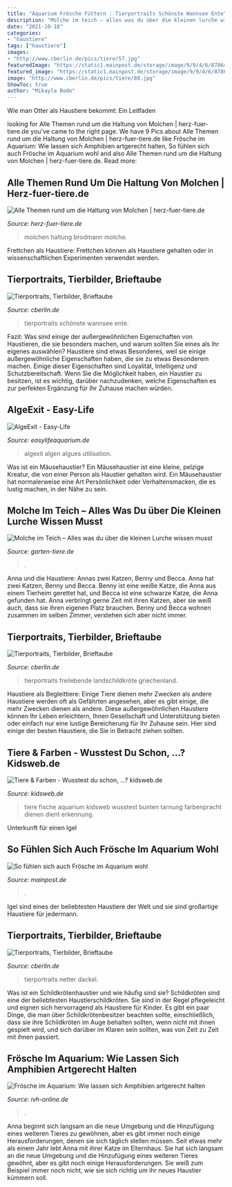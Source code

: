 ```yaml
---
title: "Aquarium Frösche Füttern : Tierportraits Schönste Wannsee Ente"
description: "Molche im teich – alles was du über die kleinen lurche wissen musst"
date: "2021-10-18"
categories:
- "haustiere"
tags: ["haustiere"]
images:
- "http://www.cberlin.de/pics/tiere/57.jpg"
featuredImage: "https://static1.mainpost.de/storage/image/9/9/4/6/8786499_artdetail-responsive-911w_1u_uca_KN3HoM.jpg"
featured_image: "https://static1.mainpost.de/storage/image/9/9/4/6/8786499_artdetail-responsive-911w_1u_uca_KN3HoM.jpg"
image: "http://www.cberlin.de/pics/tiere/88.jpg"
ShowToc: true
author: "Mikayla Bode"
---
```



Wie man Otter als Haustiere bekommt: Ein Leitfaden

	

		
looking for Alle Themen rund um die Haltung von Molchen | herz-fuer-tiere.de you've came to the right page. We have 9 Pics about Alle Themen rund um die Haltung von Molchen | herz-fuer-tiere.de like Frösche im Aquarium: Wie lassen sich Amphibien artgerecht halten, So fühlen sich auch Frösche im Aquarium wohl and also Alle Themen rund um die Haltung von Molchen | herz-fuer-tiere.de. Read more:
		
    
## Alle Themen Rund Um Die Haltung Von Molchen | Herz-fuer-tiere.de

<img loading=lazy src="https://images.herz-fuer-tiere.de/images/_aliases/1000w/2/2/9/1/11922-2-de-DE/molch_thomas_brodmann.jpg" onerror="this.onerror=null;this.src='https://tse1.mm.bing.net/th?id=OIP.MgEIHY0OyFUFM-QHn_yKhgHaE8&amp;pid=15.1';" alt="Alle Themen rund um die Haltung von Molchen | herz-fuer-tiere.de">

_Source: herz-fuer-tiere.de_

>molchen haltung brodmann molche. 

	

Frettchen als Haustiere: Frettchen können als Haustiere gehalten oder in wissenschaftlichen Experimenten verwendet werden.

    
## Tierportraits, Tierbilder, Brieftaube

<img loading=lazy src="http://www.cberlin.de/pics/tiere/88.jpg" onerror="this.onerror=null;this.src='https://tse3.mm.bing.net/th?id=OIP.fSkH7D4fTkvU5wh_KKbifwHaFj&amp;pid=15.1';" alt="Tierportraits, Tierbilder, Brieftaube">

_Source: cberlin.de_

>tierportraits schönste wannsee ente. 

	

Fazit: Was sind einige der außergewöhnlichen Eigenschaften von Haustieren, die sie besonders machen, und warum sollten Sie eines als Ihr eigenes auswählen?
Haustiere sind etwas Besonderes, weil sie einige außergewöhnliche Eigenschaften haben, die sie zu etwas Besonderem machen. Einige dieser Eigenschaften sind Loyalität, Intelligenz und Schutzbereitschaft. Wenn Sie die Möglichkeit haben, ein Haustier zu besitzen, ist es wichtig, darüber nachzudenken, welche Eigenschaften es zur perfekten Ergänzung für Ihr Zuhause machen würden.

    
## AlgeExit - Easy-Life

<img loading=lazy src="https://www.easylifeaquarium.de/static/upload/left_nocut/5fd5b8fa-e911-4af0-b3ba-3c471e10f9da/algexit_aquarium1.jpg" onerror="this.onerror=null;this.src='https://tse1.mm.bing.net/th?id=OIP.M22ye8zHggMB2d58x9BbmwAAAA&amp;pid=15.1';" alt="AlgeExit - Easy-Life">

_Source: easylifeaquarium.de_

>algexit algen algues utilisation. 

	

Was ist ein Mäusehaustier?
Ein Mäusehaustier ist eine kleine, pelzige Kreatur, die von einer Person als Haustier gehalten wird. Ein Mäusehaustier hat normalerweise eine Art Persönlichkeit oder Verhaltensmacken, die es lustig machen, in der Nähe zu sein.

    
## Molche Im Teich – Alles Was Du über Die Kleinen Lurche Wissen Musst

<img loading=lazy src="https://garten-tiere.de/wp-content/uploads/2020/11/newt-3407057_640-600x400.jpg" onerror="this.onerror=null;this.src='https://tse2.mm.bing.net/th?id=OIP.aJ_RPCDOS2bdeAdvk-P3AwHaE8&amp;pid=15.1';" alt="Molche im Teich – Alles was du über die kleinen Lurche wissen musst">

_Source: garten-tiere.de_

>. 

	

Anna und die Haustiere: Annas zwei Katzen, Benny und Becca.
Anna hat zwei Katzen, Benny und Becca. Benny ist eine weiße Katze, die Anna aus einem Tierheim gerettet hat, und Becca ist eine schwarze Katze, die Anna gefunden hat. Anna verbringt gerne Zeit mit ihren Katzen, aber sie weiß auch, dass sie ihren eigenen Platz brauchen. Benny und Becca wohnen zusammen im selben Zimmer, verstehen sich aber nicht immer.

    
## Tierportraits, Tierbilder, Brieftaube

<img loading=lazy src="http://www.cberlin.de/pics/tiere/57.jpg" onerror="this.onerror=null;this.src='https://tse3.mm.bing.net/th?id=OIP.nfXpR6Znl1YJ7x0lpemU5gHaFj&amp;pid=15.1';" alt="Tierportraits, Tierbilder, Brieftaube">

_Source: cberlin.de_

>tierportraits freilebende landschildkröte griechenland. 

	

Haustiere als Begleittiere: Einige Tiere dienen mehr Zwecken als andere
Haustiere werden oft als Gefährten angesehen, aber es gibt einige, die mehr Zwecken dienen als andere. Diese außergewöhnlichen Haustiere können Ihr Leben erleichtern, Ihnen Gesellschaft und Unterstützung bieten oder einfach nur eine lustige Bereicherung für Ihr Zuhause sein. Hier sind einige der besten Haustiere, die Sie in Betracht ziehen sollten.

    
## Tiere &amp; Farben - Wusstest Du Schon, …? Kidsweb.de

<img loading=lazy src="http://www.kidsweb.de/tiere/aquarium_spezial/goldi_fisch.jpg" onerror="this.onerror=null;this.src='https://tse3.mm.bing.net/th?id=OIP.7y_goehO4grRW9GwC7eA-QAAAA&amp;pid=15.1';" alt="Tiere &amp; Farben - Wusstest du schon, …? kidsweb.de">

_Source: kidsweb.de_

>tiere fische aquarium kidsweb wusstest bunten tarnung farbenpracht dienen dient erkennung. 

	

Unterkunft für einen Igel

    
## So Fühlen Sich Auch Frösche Im Aquarium Wohl

<img loading=lazy src="https://static1.mainpost.de/storage/image/9/9/4/6/8786499_artdetail-responsive-911w_1u_uca_KN3HoM.jpg" onerror="this.onerror=null;this.src='https://tse2.mm.bing.net/th?id=OIP.VW7Ink3RZXa0HgCEqdnjEQHaEK&amp;pid=15.1';" alt="So fühlen sich auch Frösche im Aquarium wohl">

_Source: mainpost.de_

>. 

	

Igel sind eines der beliebtesten Haustiere der Welt und sie sind großartige Haustiere für jedermann.

    
## Tierportraits, Tierbilder, Brieftaube

<img loading=lazy src="http://www.cberlin.de/pics/tiere/115.jpg" onerror="this.onerror=null;this.src='https://tse1.mm.bing.net/th?id=OIP.4L_fTtk32fLUS6pbucFk4QHaGq&amp;pid=15.1';" alt="Tierportraits, Tierbilder, Brieftaube">

_Source: cberlin.de_

>tierportraits netter dackel. 

	

Was ist ein Schildkrötenhaustier und wie häufig sind sie?
Schildkröten sind eine der beliebtesten Haustierschildkröten. Sie sind in der Regel pflegeleicht und eignen sich hervorragend als Haustiere für Kinder. Es gibt ein paar Dinge, die man über Schildkrötenbesitzer beachten sollte, einschließlich, dass sie ihre Schildkröten im Auge behalten sollten, wenn nicht mit ihnen gespielt wird, und sich darüber im Klaren sein sollten, was von Zeit zu Zeit mit ihnen passiert.

    
## Frösche Im Aquarium: Wie Lassen Sich Amphibien Artgerecht Halten

<img loading=lazy src="https://www.ivh-online.de/fileadmin/_processed_/9/e/csm_IVH-Pressedienst_Frosch_Hymenochirus_boettgeri_Shutterstock_Dan_Olsen_1208622268_622e963d7b.jpg" onerror="this.onerror=null;this.src='https://tse2.mm.bing.net/th?id=OIP.ETs9Udtvqhu4nQuo9B-yQgAAAA&amp;pid=15.1';" alt="Frösche im Aquarium: Wie lassen sich Amphibien artgerecht halten">

_Source: ivh-online.de_

>. 

	

Anna beginnt sich langsam an die neue Umgebung und die Hinzufügung eines weiteren Tieres zu gewöhnen, aber es gibt immer noch einige Herausforderungen, denen sie sich täglich stellen müssen.
Seit etwas mehr als einem Jahr lebt Anna mit ihrer Katze im Elternhaus. Sie hat sich langsam an die neue Umgebung und die Hinzufügung eines weiteren Tieres gewöhnt, aber es gibt noch einige Herausforderungen. Sie weiß zum Beispiel immer noch nicht, wie sie sich richtig um ihr neues Haustier kümmern soll.


